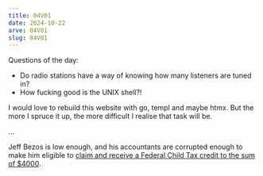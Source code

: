 ```yaml
---
title: 04V01
date: 2024-10-22
arve: 04V01
slug: 04V01
---
```


Questions of the day:

- Do radio stations have a way of knowing how many listeners are tuned in?
- How fucking good is the UNIX shell?!

I would love to rebuild this website with go, templ and maybe htmx. But the more
I spruce it up, the more difficult I realise that task will be.

...

Jeff Bezos is low enough, and his accountants are corrupted enough to make him
eligible to [claim and receive a Federal Child Tax credit to the sum of
$4000](https://pluralistic.net/2024/10/21/we-can-have-nice-things/#public-funds-not-taxpayer-dollars).

